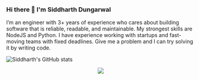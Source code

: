 ### Hi there 👋 I'm Siddharth Dungarwal

I’m an engineer with 3+ years of experience who cares about building software that is reliable, readable, and maintainable. My strongest skills are NodeJS and Python. I have experience working with startups and fast-moving teams with fixed deadlines. Give me a problem and I can try solving it by writing code.

<!--
**sd5869/sd5869** is a ✨ _special_ ✨ repository because its `README.md` (this file) appears on your GitHub profile.

Here are some ideas to get you started:

- 🔭 I’m currently working on ...
- 🌱 I’m currently learning ...
- 👯 I’m looking to collaborate on ...
- 🤔 I’m looking for help with ...
- 💬 Ask me about ...
- 📫 How to reach me: ...
- 😄 Pronouns: ...
- ⚡ Fun fact: ...
-->

![Siddharth's GitHub stats](https://github-readme-stats.vercel.app/api?username=sd5869)

<p align="center">
    <img src="https://visitor-badge.laobi.icu/badge?page_id=sd5869" id="counter">
</p>
